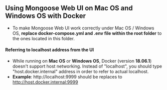 ## Using Mongoose Web UI on Mac OS and Windows OS with Docker

* To make Mongoose Web UI work correctly under Mac OS / Windows OS, <b>replace docker-compose.yml and .env file within the root folder</b> to the ones located in this folder.

#### Referring to localhost address from the UI 
* While running on <b>Mac OS</b> or <b>Windows OS</b>, Docker (version <b>18.06.1</b>) doesn't support host networking.
Instead of "localhost", you should type "host.docker.internal" address in order to refer to actual localhost.
* <b>Example</b>: http://localhost:9999 should be replaces to http://host.docker.internal:9999